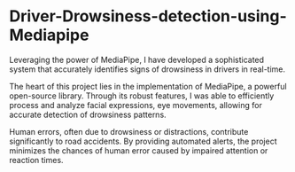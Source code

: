 # Driver-Drowsiness-detection-using-Mediapipe

Leveraging the power of MediaPipe, I have developed a sophisticated system that accurately identifies signs of drowsiness in drivers in real-time.



The heart of this project lies in the implementation of MediaPipe, a powerful open-source library. Through its robust features, I was able to efficiently process and analyze facial expressions, eye movements, allowing for accurate detection of drowsiness patterns.



Human errors, often due to drowsiness or distractions, contribute significantly to road accidents. By providing automated alerts, the project minimizes the chances of human error caused by impaired attention or reaction times.

